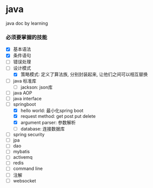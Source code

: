 # java
java doc by learning


### 必须要掌握的技能


- [x] 基本语法
- [x] 条件语句
- [ ] 错误处理
- [ ] 设计模式
	- [x] 策略模式: 定义了算法族, 分别封装起来, 让他们之间可以相互替换
- [ ] java 标准库
	- [ ] jackson: json库
- [ ] java AOP
- [ ] java interface
- [ ] springboot
	- [x] hello world: 最小化spring boot
	- [x] request method: get post put delete
	- [x] argument parser: 参数解析
	- [ ] database: 连接数据库
- [ ] spring security
- [ ] jpa
- [ ] dao
- [ ] mybatis
- [ ] activemq
- [ ] redis
- [ ] command line
- [ ] 注解
- [ ] websocket